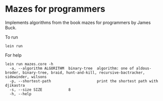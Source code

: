 # Mazes for programmers

Implements algorithms from the book mazes for programmers by James Buck.

To run 

```
lein run 
```

For help
```
lein run mazes.core -h
  -a, --algorithm ALGORITHM  binary-tree  algorithm: one of aldous-broder, binary-tree, braid, hunt-and-kill, recursive-bactracker, sidewinder, wilsons
  -p, --shortest-path                     print the shortest path with djikastra
  -s, --size SIZE            8
  -h, --help
```


